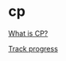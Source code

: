# cp
[What is CP?](https://www.urbandictionary.com/define.php?term=cp)

[Track progress](https://codeforces.com/profile/dorecorn)
